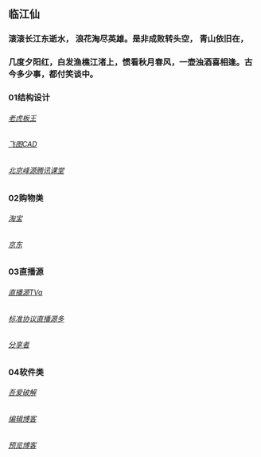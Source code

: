 ## 临江仙
### 滚滚长江东逝水， 浪花淘尽英雄。是非成败转头空， 青山依旧在，
### 几度夕阳红，白发渔樵江渚上，惯看秋月春风，一壶浊酒喜相逢。古今多少事，都付笑谈中。


### 01结构设计
######  [老虎板王](http://www.banwangcad.com/index.aspx)
######  [飞图CAD](https://www.ftcad.com/)
###### [北京峰源腾讯课堂](https://ke.qq.com/course/133303?taid=12328733688072375)

### 02购物类
###### [淘宝](https://www.taobao.com/)
###### [京东](https://www.jd.com//)


### 03直播源

###### [直播源TVa](https://1734320.github.io/tva.txt)
###### [标准协议直播源多](https://github.com/SPX372928/MyIPTV)
###### [分享者](https://www.sharerw.com/)




### 04软件类
###### [吾爱破解](https://www.52pojie.cn/)







###### [编辑博客](https://github.com/1734320/1734320.github.io/edit/master/README.md)
###### [预览博客](https://1734320.github.io/)
